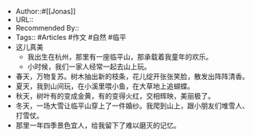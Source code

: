- Author::#[[Jonas]]
- URL::
- Recommended By:: 
- Tags:: #Articles #作文 #自然 #临平
- 这儿真美
    - 我出生在杭州，那里有一座临平山，那承载着我童年的欢乐。
    - 小时候，我们一家人经常一起去山上玩。
- 春天，万物复苏。树木抽出新的枝条，花儿绽开张张笑脸，散发出阵阵清香。
- 夏天，我到山间玩，在小溪里喂小鱼，在大草地上追蝴蝶。
- 秋天，树叶有的变成金黄，有的变得火红，交相辉映，美丽极了。
- 冬天，一场大雪让临平山穿上了一件婚纱。我爬到山上，跟小朋友们堆雪人、打雪仗。
- 那里一年四季景色宜人，给我留下了难以磨灭的记忆。
